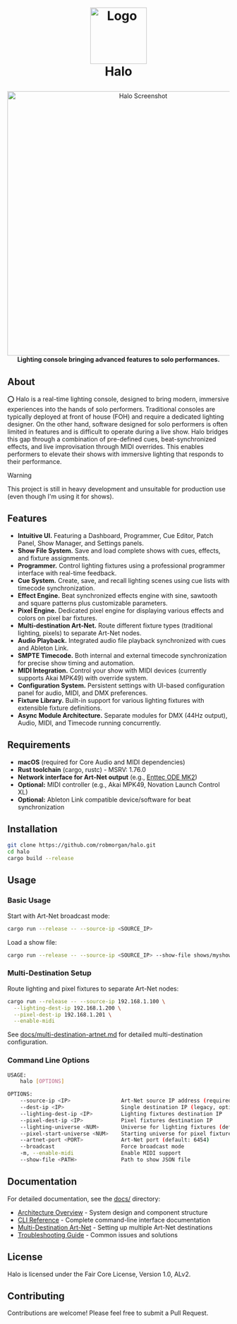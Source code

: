 <!-- LOGO -->
<h1>
<p align="center">
  <img src="https://github.com/user-attachments/assets/66b08c09-defc-464e-a2d3-c734d92da5da" alt="Logo" width="128">
  <br>Halo
</h1>
  <p align="center">
    <img src="https://github.com/user-attachments/assets/9c5dae6a-0f76-417e-bd9e-6472253865ba" alt="Halo Screenshot" width="600">
    <br>
    <strong>Lighting console bringing advanced features to solo performances.</strong>
  </p>
</p>

## About

⭕️ Halo is a real-time lighting console, designed to bring modern, immersive experiences into the hands of solo
performers. Traditional consoles are typically deployed at front of house (FOH) and require a dedicated lighting
designer. On the other hand, software designed for solo performers is often limited in features and is difficult to
operate during a live show. Halo bridges this gap through a combination of pre-defined cues, beat-synchronized
effects, and live improvisation through MIDI overrides. This enables performers to elevate their shows with immersive
lighting that responds to their performance.

> [!WARNING]
> This project is still in heavy development and unsuitable for production use (even though I'm using it for shows).


## Features

* **Intuitive UI.** Featuring a Dashboard, Programmer, Cue Editor, Patch Panel, Show Manager, and Settings panels.
* **Show File System.** Save and load complete shows with cues, effects, and fixture assignments.
* **Programmer.** Control lighting fixtures using a professional programmer interface with real-time feedback.
* **Cue System.** Create, save, and recall lighting scenes using cue lists with timecode synchronization.
* **Effect Engine.** Beat synchronized effects engine with sine, sawtooth and square patterns plus customizable parameters.
* **Pixel Engine.** Dedicated pixel engine for displaying various effects and colors on pixel bar fixtures.
* **Multi-destination Art-Net.** Route different fixture types (traditional lighting, pixels) to separate Art-Net nodes.
* **Audio Playback.** Integrated audio file playback synchronized with cues and Ableton Link.
* **SMPTE Timecode.** Both internal and external timecode synchronization for precise show timing and automation.
* **MIDI Integration.** Control your show with MIDI devices (currently supports Akai MPK49) with override system.
* **Configuration System.** Persistent settings with UI-based configuration panel for audio, MIDI, and DMX preferences.
* **Fixture Library.** Built-in support for various lighting fixtures with extensible fixture definitions.
* **Async Module Architecture.** Separate modules for DMX (44Hz output), Audio, MIDI, and Timecode running concurrently.

## Requirements

* **macOS** (required for Core Audio and MIDI dependencies)
* **Rust toolchain** (cargo, rustc) - MSRV: 1.76.0
* **Network interface for Art-Net output** (e.g., [Enttec ODE MK2](https://support.enttec.com/support/solutions/articles/101000438016-ode-mk2-70405-70406-))
* **Optional:** MIDI controller (e.g., Akai MPK49, Novation Launch Control XL)
* **Optional:** Ableton Link compatible device/software for beat synchronization

## Installation

```bash
git clone https://github.com/robmorgan/halo.git
cd halo
cargo build --release
```

## Usage

### Basic Usage

Start with Art-Net broadcast mode:

```bash
cargo run --release -- --source-ip <SOURCE_IP>
```

Load a show file:

```bash
cargo run --release -- --source-ip <SOURCE_IP> --show-file shows/myshow.json
```

### Multi-Destination Setup

Route lighting and pixel fixtures to separate Art-Net nodes:

```bash
cargo run --release -- --source-ip 192.168.1.100 \
  --lighting-dest-ip 192.168.1.200 \
  --pixel-dest-ip 192.168.1.201 \
  --enable-midi
```

See [docs/multi-destination-artnet.md](docs/multi-destination-artnet.md) for detailed multi-destination configuration.

### Command Line Options

```bash
USAGE:
    halo [OPTIONS]

OPTIONS:
    --source-ip <IP>                Art-Net source IP address (required)
    --dest-ip <IP>                  Single destination IP (legacy, optional)
    --lighting-dest-ip <IP>         Lighting fixtures destination IP
    --pixel-dest-ip <IP>            Pixel fixtures destination IP
    --lighting-universe <NUM>       Universe for lighting fixtures (default: 1)
    --pixel-start-universe <NUM>    Starting universe for pixel fixtures (default: 2)
    --artnet-port <PORT>            Art-Net port (default: 6454)
    --broadcast                     Force broadcast mode
    -m, --enable-midi               Enable MIDI support
    --show-file <PATH>              Path to show JSON file
```

## Documentation

For detailed documentation, see the [docs/](docs/) directory:

* [Architecture Overview](docs/architecture.md) - System design and component structure
* [CLI Reference](docs/cli-reference.md) - Complete command-line interface documentation
* [Multi-Destination Art-Net](docs/multi-destination-artnet.md) - Setting up multiple Art-Net destinations
* [Troubleshooting Guide](docs/troubleshooting.md) - Common issues and solutions

## License

Halo is licensed under the Fair Core License, Version 1.0, ALv2.

## Contributing

Contributions are welcome! Please feel free to submit a Pull Request.
